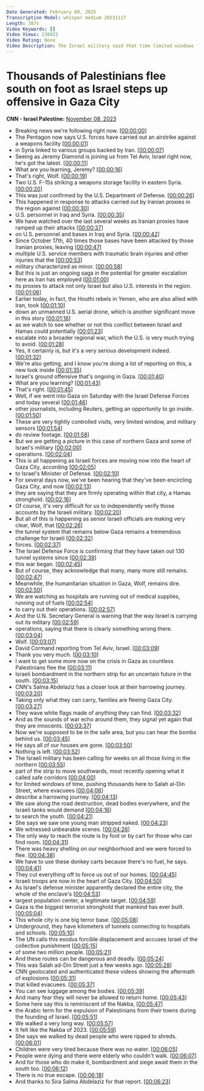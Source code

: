 ```yaml
---
Date Generated: February 09, 2025
Transcription Model: whisper medium 20231117
Length: 387s
Video Keywords: []
Video Views: 138422
Video Rating: None
Video Description: The Israel military said that time limited windows for Gazans to evacuate south along Salah al-Din Street were in place. The evacuation order comes as the Israel Defense Forces says it is fighting Hamas inside Gaza City. CNN's Salma Abdelaziz reports on the thousands fleeing along the evacuation route. #CNN #News
---
```


# Thousands of Palestinians flee south on foot as Israel steps up offensive in Gaza City
**CNN - Israel Palestine:** [November 08, 2023](https://www.youtube.com/watch?v=3N5Vu_28aNw)
*  Breaking news we're following right now. [[00:00:00](https://www.youtube.com/watch?v=3N5Vu_28aNw&t=0.0s)]
*  The Pentagon now says U.S. forces have carried out an airstrike against a weapons facility [[00:00:01](https://www.youtube.com/watch?v=3N5Vu_28aNw&t=1.48s)]
*  in Syria linked to various groups backed by Iran. [[00:00:07](https://www.youtube.com/watch?v=3N5Vu_28aNw&t=7.34s)]
*  Seeing as Jeremy Diamond is joining us from Tel Aviv, Israel right now, he's got the latest. [[00:00:11](https://www.youtube.com/watch?v=3N5Vu_28aNw&t=11.76s)]
*  What are you learning, Jeremy? [[00:00:16](https://www.youtube.com/watch?v=3N5Vu_28aNw&t=16.4s)]
*  That's right, Wolf. [[00:00:19](https://www.youtube.com/watch?v=3N5Vu_28aNw&t=19.400000000000002s)]
*  Two U.S. F-15s striking a weapons storage facility in eastern Syria. [[00:00:20](https://www.youtube.com/watch?v=3N5Vu_28aNw&t=20.400000000000002s)]
*  This was just confirmed by the U.S. Department of Defense. [[00:00:26](https://www.youtube.com/watch?v=3N5Vu_28aNw&t=26.86s)]
*  This happened in response to attacks carried out by Iranian proxies in the region against [[00:00:30](https://www.youtube.com/watch?v=3N5Vu_28aNw&t=30.58s)]
*  U.S. personnel in Iraq and Syria. [[00:00:35](https://www.youtube.com/watch?v=3N5Vu_28aNw&t=35.22s)]
*  We have watched over the last several weeks as Iranian proxies have ramped up their attacks [[00:00:37](https://www.youtube.com/watch?v=3N5Vu_28aNw&t=37.54s)]
*  on U.S. personnel and bases in Iraq and Syria. [[00:00:42](https://www.youtube.com/watch?v=3N5Vu_28aNw&t=42.94s)]
*  Since October 17th, 40 times those bases have been attacked by those Iranian proxies, leaving [[00:00:47](https://www.youtube.com/watch?v=3N5Vu_28aNw&t=47.42s)]
*  multiple U.S. service members with traumatic brain injuries and other injuries that the [[00:00:53](https://www.youtube.com/watch?v=3N5Vu_28aNw&t=53.86s)]
*  military characterized as minor. [[00:00:58](https://www.youtube.com/watch?v=3N5Vu_28aNw&t=58.5s)]
*  But this is just an ongoing saga in the potential for greater escalation here as Iran has employed [[00:01:00](https://www.youtube.com/watch?v=3N5Vu_28aNw&t=60.82s)]
*  its proxies to attack not only Israel but also U.S. interests in the region. [[00:01:06](https://www.youtube.com/watch?v=3N5Vu_28aNw&t=66.14s)]
*  Earlier today, in fact, the Houthi rebels in Yemen, who are also allied with Iran, took [[00:01:10](https://www.youtube.com/watch?v=3N5Vu_28aNw&t=70.7s)]
*  down an unmanned U.S. aerial drone, which is another significant move in this story [[00:01:16](https://www.youtube.com/watch?v=3N5Vu_28aNw&t=76.7s)]
*  as we watch to see whether or not this conflict between Israel and Hamas could potentially [[00:01:23](https://www.youtube.com/watch?v=3N5Vu_28aNw&t=83.74000000000001s)]
*  escalate into a broader regional war, which the U.S. is very much trying to avoid. [[00:01:28](https://www.youtube.com/watch?v=3N5Vu_28aNw&t=88.62s)]
*  Yes, it certainly is, but it's a very serious development indeed. [[00:01:32](https://www.youtube.com/watch?v=3N5Vu_28aNw&t=92.54s)]
*  We're also getting, and I know you're doing a lot of reporting on this, a new look inside [[00:01:35](https://www.youtube.com/watch?v=3N5Vu_28aNw&t=95.66s)]
*  Israel's ground offensive that's ongoing in Gaza. [[00:01:40](https://www.youtube.com/watch?v=3N5Vu_28aNw&t=100.22s)]
*  What are you learning? [[00:01:43](https://www.youtube.com/watch?v=3N5Vu_28aNw&t=103.42s)]
*  That's right. [[00:01:45](https://www.youtube.com/watch?v=3N5Vu_28aNw&t=105.42s)]
*  Well, if we went into Gaza on Saturday with the Israel Defense Forces and today several [[00:01:46](https://www.youtube.com/watch?v=3N5Vu_28aNw&t=106.42s)]
*  other journalists, including Reuters, getting an opportunity to go inside. [[00:01:50](https://www.youtube.com/watch?v=3N5Vu_28aNw&t=110.78s)]
*  These are very tightly controlled visits, very limited window, and military sensors [[00:01:54](https://www.youtube.com/watch?v=3N5Vu_28aNw&t=114.02s)]
*  do review footage. [[00:01:58](https://www.youtube.com/watch?v=3N5Vu_28aNw&t=118.46000000000001s)]
*  But we are getting a picture in this case of northern Gaza and some of Israel's military [[00:02:00](https://www.youtube.com/watch?v=3N5Vu_28aNw&t=120.3s)]
*  operations. [[00:02:04](https://www.youtube.com/watch?v=3N5Vu_28aNw&t=124.78s)]
*  This is all happening as Israeli forces are moving now into the heart of Gaza City, according [[00:02:05](https://www.youtube.com/watch?v=3N5Vu_28aNw&t=125.78s)]
*  to Israel's Minister of Defense. [[00:02:10](https://www.youtube.com/watch?v=3N5Vu_28aNw&t=130.6s)]
*  For several days now, we've been hearing that they've been encircling Gaza City, and now [[00:02:13](https://www.youtube.com/watch?v=3N5Vu_28aNw&t=133.22s)]
*  they are saying that they are firmly operating within that city, a Hamas stronghold. [[00:02:16](https://www.youtube.com/watch?v=3N5Vu_28aNw&t=136.46s)]
*  Of course, it's very difficult for us to independently verify those accounts by the Israeli military. [[00:02:20](https://www.youtube.com/watch?v=3N5Vu_28aNw&t=140.9s)]
*  But all of this is happening as senior Israeli officials are making very clear, Wolf, that [[00:02:26](https://www.youtube.com/watch?v=3N5Vu_28aNw&t=146.16s)]
*  the tunnel system that remains below Gaza remains a tremendous challenge for Israeli [[00:02:32](https://www.youtube.com/watch?v=3N5Vu_28aNw&t=152.58s)]
*  forces. [[00:02:37](https://www.youtube.com/watch?v=3N5Vu_28aNw&t=157.82s)]
*  The Israel Defense Force is confirming that they have taken out 130 tunnel systems since [[00:02:39](https://www.youtube.com/watch?v=3N5Vu_28aNw&t=159.7s)]
*  this war began. [[00:02:45](https://www.youtube.com/watch?v=3N5Vu_28aNw&t=165.82s)]
*  But of course, they acknowledge that many, many more still remains. [[00:02:47](https://www.youtube.com/watch?v=3N5Vu_28aNw&t=167.82s)]
*  Meanwhile, the humanitarian situation in Gaza, Wolf, remains dire. [[00:02:50](https://www.youtube.com/watch?v=3N5Vu_28aNw&t=170.82s)]
*  We are watching as hospitals are running out of medical supplies, running out of fuels [[00:02:54](https://www.youtube.com/watch?v=3N5Vu_28aNw&t=174.42s)]
*  to carry out their operations. [[00:02:57](https://www.youtube.com/watch?v=3N5Vu_28aNw&t=177.95999999999998s)]
*  And the U.N. Secretary General is warning that the way Israel is carrying out its military [[00:02:59](https://www.youtube.com/watch?v=3N5Vu_28aNw&t=179.9s)]
*  operations, saying that there is clearly something wrong there. [[00:03:04](https://www.youtube.com/watch?v=3N5Vu_28aNw&t=184.42s)]
*  Wolf. [[00:03:07](https://www.youtube.com/watch?v=3N5Vu_28aNw&t=187.42s)]
*  David Cormand reporting from Tel Aviv, Israel. [[00:03:09](https://www.youtube.com/watch?v=3N5Vu_28aNw&t=189.01999999999998s)]
*  Thank you very much. [[00:03:10](https://www.youtube.com/watch?v=3N5Vu_28aNw&t=190.01999999999998s)]
*  I want to get some more now on the crisis in Gaza as countless Palestinians flee the [[00:03:11](https://www.youtube.com/watch?v=3N5Vu_28aNw&t=191.01999999999998s)]
*  Israeli bombardment in the northern strip for an uncertain future in the south. [[00:03:15](https://www.youtube.com/watch?v=3N5Vu_28aNw&t=195.61999999999998s)]
*  CNN's Salma Abdelaziz has a closer look at their harrowing journey. [[00:03:20](https://www.youtube.com/watch?v=3N5Vu_28aNw&t=200.7s)]
*  Taking only what they can carry, families are fleeing Gaza City. [[00:03:27](https://www.youtube.com/watch?v=3N5Vu_28aNw&t=207.06s)]
*  They wave white flags made of anything they can find. [[00:03:32](https://www.youtube.com/watch?v=3N5Vu_28aNw&t=212.45999999999998s)]
*  And as the sounds of war echo around them, they signal yet again that they are innocents. [[00:03:37](https://www.youtube.com/watch?v=3N5Vu_28aNw&t=217.74s)]
*  Now we're supposed to be in the safe area, but you can hear the bombs behind us. [[00:03:45](https://www.youtube.com/watch?v=3N5Vu_28aNw&t=225.9s)]
*  He says all of our houses are gone. [[00:03:50](https://www.youtube.com/watch?v=3N5Vu_28aNw&t=230.12s)]
*  Nothing is left. [[00:03:52](https://www.youtube.com/watch?v=3N5Vu_28aNw&t=232.54000000000002s)]
*  The Israeli military has been calling for weeks on all those living in the northern [[00:03:55](https://www.youtube.com/watch?v=3N5Vu_28aNw&t=235.9s)]
*  part of the strip to move southwards, most recently opening what it called safe corridors [[00:04:00](https://www.youtube.com/watch?v=3N5Vu_28aNw&t=240.02s)]
*  for limited windows of time, pushing thousands here to Salah al-Din Street, where evacuees [[00:04:06](https://www.youtube.com/watch?v=3N5Vu_28aNw&t=246.38s)]
*  describe a harrowing journey. [[00:04:13](https://www.youtube.com/watch?v=3N5Vu_28aNw&t=253.22s)]
*  We saw along the road destruction, dead bodies everywhere, and the Israeli tanks would demand [[00:04:16](https://www.youtube.com/watch?v=3N5Vu_28aNw&t=256.58s)]
*  to search the youth. [[00:04:21](https://www.youtube.com/watch?v=3N5Vu_28aNw&t=261.94s)]
*  She says we saw one young man stripped naked. [[00:04:23](https://www.youtube.com/watch?v=3N5Vu_28aNw&t=263.22s)]
*  We witnessed unbearable scenes. [[00:04:26](https://www.youtube.com/watch?v=3N5Vu_28aNw&t=266.74s)]
*  The only way to reach the route is by foot or by cart for those who can find room. [[00:04:31](https://www.youtube.com/watch?v=3N5Vu_28aNw&t=271.06s)]
*  There was heavy shelling on our neighborhood and we were forced to flee. [[00:04:38](https://www.youtube.com/watch?v=3N5Vu_28aNw&t=278.9s)]
*  We have to use these donkey carts because there's no fuel, he says. [[00:04:41](https://www.youtube.com/watch?v=3N5Vu_28aNw&t=281.98s)]
*  They cut everything off to force us out of our homes. [[00:04:45](https://www.youtube.com/watch?v=3N5Vu_28aNw&t=285.82s)]
*  Israeli troops are now in the heart of Gaza City. [[00:04:50](https://www.youtube.com/watch?v=3N5Vu_28aNw&t=290.54s)]
*  As Israel's defense minister apparently declared the entire city, the whole of the enclave's [[00:04:53](https://www.youtube.com/watch?v=3N5Vu_28aNw&t=293.86s)]
*  largest population center, a legitimate target. [[00:04:59](https://www.youtube.com/watch?v=3N5Vu_28aNw&t=299.85999999999996s)]
*  Gaza is the biggest terrorist stronghold that mankind has ever built. [[00:05:04](https://www.youtube.com/watch?v=3N5Vu_28aNw&t=304.5s)]
*  This whole city is one big terror base. [[00:05:08](https://www.youtube.com/watch?v=3N5Vu_28aNw&t=308.17999999999995s)]
*  Underground, they have kilometers of tunnels connecting to hospitals and schools. [[00:05:10](https://www.youtube.com/watch?v=3N5Vu_28aNw&t=310.65999999999997s)]
*  The UN calls this exodus forcible displacement and accuses Israel of the collective punishment [[00:05:15](https://www.youtube.com/watch?v=3N5Vu_28aNw&t=315.61999999999995s)]
*  of some two million people. [[00:05:21](https://www.youtube.com/watch?v=3N5Vu_28aNw&t=321.94s)]
*  And these routes can be dangerous and deadly. [[00:05:24](https://www.youtube.com/watch?v=3N5Vu_28aNw&t=324.97999999999996s)]
*  This was Salah ad-Din Street just a few weeks ago. [[00:05:28](https://www.youtube.com/watch?v=3N5Vu_28aNw&t=328.58s)]
*  CNN geolocated and authenticated these videos showing the aftermath of explosions [[00:05:31](https://www.youtube.com/watch?v=3N5Vu_28aNw&t=331.94s)]
*  that killed evacuees. [[00:05:37](https://www.youtube.com/watch?v=3N5Vu_28aNw&t=337.38s)]
*  You can see luggage among the bodies. [[00:05:39](https://www.youtube.com/watch?v=3N5Vu_28aNw&t=339.06s)]
*  And many fear they will never be allowed to return home. [[00:05:43](https://www.youtube.com/watch?v=3N5Vu_28aNw&t=343.86s)]
*  Some here say this is reminiscent of the Nakba, [[00:05:47](https://www.youtube.com/watch?v=3N5Vu_28aNw&t=347.86s)]
*  the Arabic term for the expulsion of Palestinians from their towns during the founding of Israel. [[00:05:51](https://www.youtube.com/watch?v=3N5Vu_28aNw&t=351.21999999999997s)]
*  We walked a very long way. [[00:05:57](https://www.youtube.com/watch?v=3N5Vu_28aNw&t=357.38s)]
*  It felt like the Nakba of 2023. [[00:05:59](https://www.youtube.com/watch?v=3N5Vu_28aNw&t=359.06s)]
*  She says we walked by dead people who were ripped to shreds. [[00:06:01](https://www.youtube.com/watch?v=3N5Vu_28aNw&t=361.7s)]
*  Children were very tired because there was no water. [[00:06:05](https://www.youtube.com/watch?v=3N5Vu_28aNw&t=365.14000000000004s)]
*  People were dying and there were elderly who couldn't walk. [[00:06:07](https://www.youtube.com/watch?v=3N5Vu_28aNw&t=367.7s)]
*  And for those who do make it, bombardment and siege await them in the south too. [[00:06:12](https://www.youtube.com/watch?v=3N5Vu_28aNw&t=372.18s)]
*  There is no true escape. [[00:06:18](https://www.youtube.com/watch?v=3N5Vu_28aNw&t=378.82s)]
*  And thanks to Sira Salma Abdelaziz for that report. [[00:06:23](https://www.youtube.com/watch?v=3N5Vu_28aNw&t=383.06s)]
